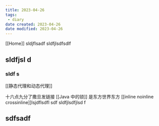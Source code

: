 ```yaml
---
title: 2023-04-26
tags:
 - diary
date created: 2023-04-26
date modified: 2023-04-26
---
```



[[Home]]
sldjflsadf
sldfjlsdfsdlf

## sldfjsl d

### sldf s

[[静态代理和动态代理]]

十六点九分了撒旦发链接 [[Java 中的锁]] 是东方世界东方
[[inline noinline crossinline]]lsjdflsdfl sdf
sldfjlsdfjlsd f

## sdfsadf